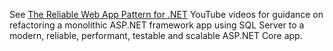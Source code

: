 See [The Reliable Web App Pattern for .NET](https://www.youtube.com/watch?v=hNoUT9NRzDM) YouTube videos for guidance on refactoring a monolithic ASP.NET framework app using SQL Server to a modern, reliable, performant, testable and scalable ASP.NET Core app. 